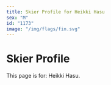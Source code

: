 ```yaml
---
title: Skier Profile for Heikki Hasu
sex: "M"
id: "1173"
image: "/img/flags/fin.svg" 
---
```


# Skier Profile

This page is for: Heikki Hasu.
    